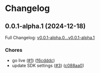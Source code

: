 # Changelog

## 0.0.1-alpha.1 (2024-12-18)

Full Changelog: [v0.0.1-alpha.0...v0.0.1-alpha.1](https://github.com/AndooBomber/example-stainless/compare/v0.0.1-alpha.0...v0.0.1-alpha.1)

### Chores

* go live ([#1](https://github.com/AndooBomber/example-stainless/issues/1)) ([f6cdddc](https://github.com/AndooBomber/example-stainless/commit/f6cdddce24b0eb95f314ce60e78c107e6782afed))
* update SDK settings ([#3](https://github.com/AndooBomber/example-stainless/issues/3)) ([c088aa0](https://github.com/AndooBomber/example-stainless/commit/c088aa0cf1558286d6069818ab1c4b9a863f0d5c))

